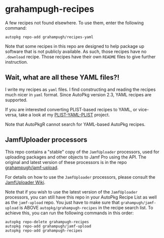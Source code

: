 # grahampugh-recipes

A few recipes not found elsewhere. To use them, enter the following command:

    autopkg repo-add grahampugh/recipes-yaml

Note that some recipes in this repo are designed to help package up software that is not publicly available. As such, those recipes have no `.download` recipe. Those recipes have their own `README` files to give further instruction.

## Wait, what are all these YAML files?!

I write my recipes as `yaml` files. I find constructing and reading the recipes much nicer in `yaml` format. Since AutoPkg version 2.3, YAML recipes are supported.

If you are interested converting PLIST-based recipes to YAML, or vice-versa, take a look at my [PLIST-YAML-PLIST](https://github.com/grahampugh/plist-yaml-plist) project. 

Note that AutoPkgR cannot search for YAML-based AutoPkg recipes.

## JamfUploader processors

This repo contains a "stable" copy of the `JamfUploader` processors, used for uploading packages and other objects to Jamf Pro using the API. The original and latest version of these processors is in the repo [grahampugh/jamf-upload](https://github.com/grahampugh/jamf-upload). 

For details on how to use the `JamfUploader` processors, please consult the [JamfUploader Wiki](https://github.com/grahampugh/jamf-upload/wiki).

Note that if you wish to use the latest version of the `JamfUploader` processors, you can still have this repo in your AutoPkg Recipe List as well as the `jamf-upload` repo. You just have to make sure that `grahampugh/jamf-upload` is ABOVE `autopkg/grahampugh-recipes` in the recipe search list. To achieve this, you can run the following commands in this order:

    autopkg repo-delete grahampugh-recipes
    autopkg repo-add grahampugh/jamf-upload
    autopkg repo-add grahampugh-recipes
